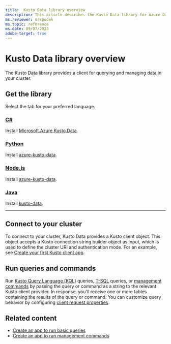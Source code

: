 ```yaml
---
title:  Kusto Data library overview
description: This article describes the Kusto Data library for Azure Data Explorer.
ms.reviewer: orspodek
ms.topic: reference
ms.date: 09/07/2023
adobe-target: true
---
```

# Kusto Data library overview

The Kusto Data library provides a client for querying and managing data in your cluster.

## Get the library

Select the tab for your preferred language.

### [C\#](#tab/csharp)

Install [Microsoft.Azure.Kusto.Data](https://www.nuget.org/packages/Microsoft.Azure.Kusto.Data/).

### [Python](#tab/python)

Install [azure-kusto-data](https://pypi.org/project/azure-kusto-data/).

### [Node.js](#tab/nodejs)

Install [azure-kusto-data](https://www.npmjs.com/package/azure-kusto-data).

### [Java](#tab/java)

Install [kusto-data](https://central.sonatype.com/artifact/com.microsoft.azure.kusto/kusto-data/).

---

## Connect to your cluster

To connect to your cluster, Kusto Data provides a Kusto client object. This object accepts a Kusto connection string builder object as input, which is used to define the cluster URI and authentication mode. For an example, see [Create your first Kusto client app](../../api/get-started/app-hello-kusto.md).

## Run queries and commands

Run [Kusto Query Language (KQL)](../../query/index.md) queries, [T-SQL](../../../t-sql.md) queries, or [management commands](../../management/index.md) by passing the query or command as a string to the relevant Kusto client provider. In response, you'll receive one or more tables containing the results of the query or command. You can customize query behavior by configuring [client request properties](request-properties.md).

## Related content

* [Create an app to run basic queries](../../api/get-started/app-basic-query.md)
* [Create an app to run management commands](../../api/get-started/app-management-commands.md)

